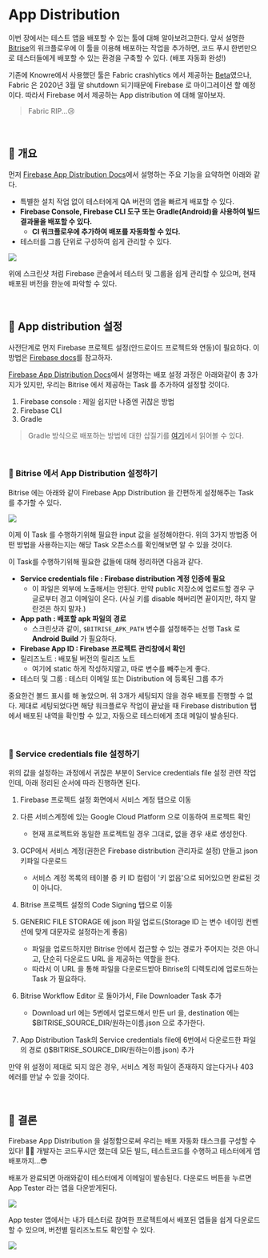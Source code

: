 # App Distribution

이번 장에서는 테스트 앱을 배포할 수 있는 툴에 대해 알아보려고한다. 앞서 설명한 [Bitrise](https://github.com/Knowre-Dev/AndroidDevCurriculum/blob/master/KnowreSpecific/CICD/Bitrise/Bitrise.md)의 워크플로우에 이 툴을 이용해 배포하는 작업을 추가하면, 코드 푸시 한번만으로 테스터들에게 배포할 수 있는  환경을 구축할 수 있다. (배포 자동화 완성!)

기존에 Knowre에서 사용했던 툴은 Fabric crashlytics 에서 제공하는 [Beta](https://docs.fabric.io/apple/beta/overview.html)였으나, Fabric 은 2020년 3월 말 shutdown 되기때문에 Firebase 로 마이그레이션 할 예정이다. 따라서 Firebase 에서 제공하는 App distribution 에 대해 알아보자.

> Fabric RIP...😢

<br>

## 📌 개요

먼저 [Firebase App Distribution Docs](https://firebase.google.com/docs/app-distribution?authuser=0)에서 설명하는 주요 기능을 요약하면 아래와 같다.

- 특별한 설치 작업 없이 테스터에게 QA 버전의 앱을 빠르게 배포할 수 있다.
- **Firebase Console, Firebase CLI 도구 또는 Gradle(Android)을 사용하여 빌드 결과물을 배포할 수 있다.**
  -  **CI 워크플로우에 추가하여 배포를 자동화할 수 있다.**
- 테스터를 그룹 단위로 구성하여 쉽게 관리할 수 있다.

![](./images/distribution1.png)

위에 스크린샷 처럼 Firebase 콘솔에서 테스터 및 그룹을 쉽게 관리할 수 있으며, 현재 배포된 버전을 한눈에 파악할 수 있다. 

<br>

## 📌 App distribution 설정

사전단계로 먼저 Firebase 프로젝트 설정(안드로이드 프로젝트와 연동)이 필요하다. 이 방법은 [Firebase docs]()를 참고하자.

[Firebase App Distribution Docs](https://firebase.google.com/docs/app-distribution?authuser=0)에서 설명하는 배포 설정 과정은 아래와같이 총 3가지가 있지만, 우리는 Bitrise 에서 제공하는 Task 를 추가하여 설정할 것이다.

1. Firebase console : 제일 쉽지만 나중엔 귀찮은 방법
2. Firebase CLI
3. Gradle

> Gradle 방식으로 배포하는 방법에 대한 삽질기를 [여기](https://www.notion.so/Firebase-App-distribution-Beta-838f8a91b14e4c32bbaaaf68b1236357)에서 읽어볼 수 있다.

<br>

### 🐾 Bitrise 에서 App Distribution 설정하기

Bitrise 에는 아래와 같이 Firebase App Distribution 을 간편하게 설정해주는 Task 를 추가할 수 있다.

![](./images/bitrise_distribution.png)

이제 이 Task 를 수행하기위해 필요한 input 값을 설정해야한다. 위의 3가지 방법중 어떤 방법을 사용하는지는 해당 Task 오픈소스를 확인해보면 알 수 있을 것이다.

이 Task를 수행하기위해 필요한 값들에 대해 정리하면 다음과 같다.

- **Service credentials file : Firebase distribution 계정 인증에 필요**
  - 이 파일은 외부에 노출해서는 안된다. 만약 public 저장소에 업로드할 경우 구글로부터 경고 이메일이 온다. (사실 키를 disable 해버리면 끝이지만, 하지 말란것은 하지 말자.)
- **App path : 배포할 apk 파일의 경로**
  - 스크린샷과 같이, `$BITRISE_APK_PATH` 변수를 설정해주는 선행 Task 로 **Android Build** 가 필요하다.
- **Firebase App ID : Firebase 프로젝트 관리창에서 확인**
- 릴리즈노트 : 배포될 버전의 릴리즈 노트
  - 여기에 static 하게 작성하지말고, 따로 변수를 빼주는게 좋다.
- 테스터 및 그룹 : 테스터 이메일 또는 Distribution 에 등록된 그룹 추가

중요한건 볼드 표시를 해 놓았으며. 위 3개가 세팅되지 않을 경우 배포를 진행할 수 없다. 제대로 세팅되었다면 해당 워크플로우 작업이 끝났을 때 Firebase distribution 탭에서 배포된 내역을 확인할 수 있고, 자동으로 테스터에게 초대 메일이 발송된다.

<br>

### 🐾 Service credentials file 설정하기

위의 값을 설정하는 과정에서 귀찮은 부분이 Service credentials file 설정 관련 작업인데, 아래 정리된 순서에 따라 진행하면 된다.

1. Firebase 프로젝트 설정 화면에서 서비스 계정 탭으로 이동
2. 다른 서비스계정에 있는 Google Cloud Platform 으로 이동하여 프로젝트 확인
   - 현재 프로젝트와 동일한 프로젝트일 경우 그대로, 없을 경우 새로 생성한다.
3. GCP에서 서비스 계정(권한은 Firebase distribution 관리자로 설정) 만들고 json 키파일 다운로드
   - 서비스 계정 목록의 테이블 중 키 ID 컬럼이 '키 없음'으로 되어있으면 완료된 것이 아니다.
4. Bitrise 프로젝트 설정의 Code Signing 탭으로 이동
5. GENERIC FILE STORAGE 에 json 파일 업로드(Storage ID 는 변수 네이밍 컨벤션에 맞게 대문자로 설정하는게 좋음)
   - 파일을 업로드하지만 Bitrise 안에서 접근할 수 있는 경로가 주어지는 것은 아니고, 단순히 다운로드 URL 을 제공하는 역할을 한다.
   - 따라서 이 URL 을 통해 파일을 다운로드받아 Bitrise의 디렉토리에 업로드하는 Task 가 필요하다.

6. Bitrise Workflow Editor 로 돌아가서, File Downloader Task 추가
   - Download url 에는 5번에서 업로드해서 만든 url 을, destination 에는 $BITRISE_SOURCE_DIR/원하는이름.json 으로 추가한다.
7. App Distribution Task의 Service credentials file에 6번에서 다운로드한 파일의 경로 ()$BITRISE_SOURCE_DIR/원하는이름.json) 추가

만약 위 설정이 제대로 되지 않은 경우, 서비스 계정 파일이 존재하지 않는다거나 403 에러를 만날 수 있을 것이다.

<br>

## 📌 결론

Firebase App Distribution 을 설정함으로써 우리는 배포 자동화 태스크를 구성할 수 있다! 👏🏼 개발자는 코드푸시만 했는데 모든 빌드, 테스트코드를 수행하고 테스터에게 앱 배포까지...😎

배포가 완료되면 아래와같이 테스터에게 이메일이 발송된다. 다운로드 버튼을 누르면 App Tester 라는 앱을 다운받게된다.

![](./images/distribution2.png)

App tester 앱에서는 내가 테스터로 참여한 프로젝트에서 배포된 앱들을 쉽게 다운로드할 수 있으며, 버전별 릴리즈노트도 확인할 수 있다.

![](./images/distribution3.jpeg)

